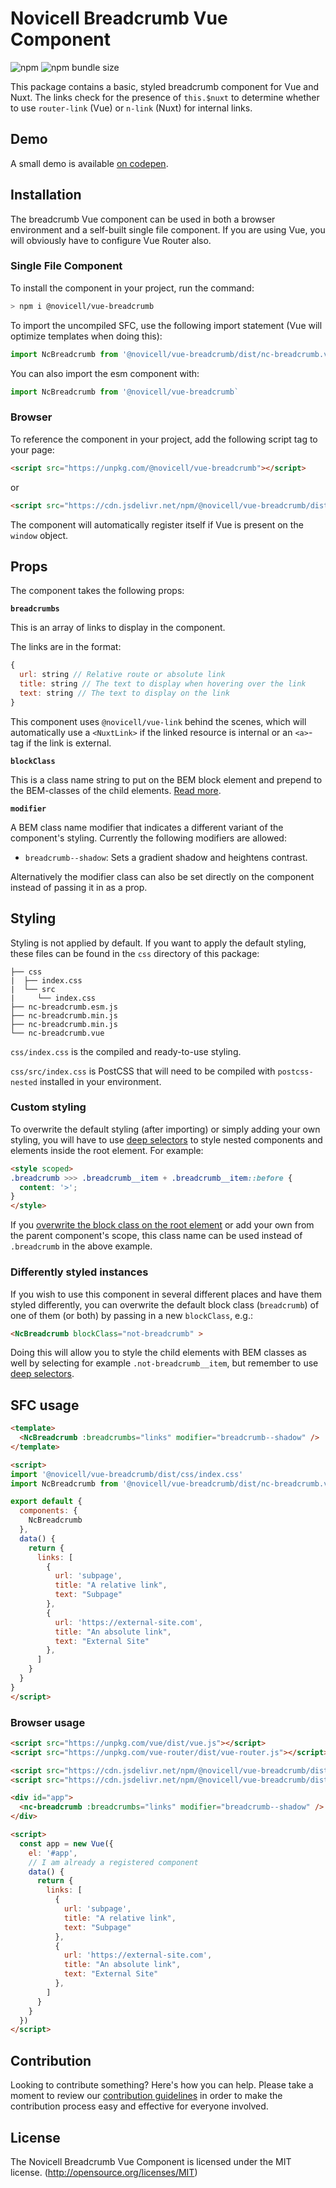 # Novicell Breadcrumb Vue Component

![npm](https://img.shields.io/npm/v/@novicell/vue-breadcrumb) ![npm bundle size](https://img.shields.io/bundlephobia/min/@novicell/vue-breadcrumb)

This package contains a basic, styled breadcrumb component for Vue and Nuxt. The links check for the presence of `this.$nuxt` to determine whether to use `router-link` (Vue) or `n-link` (Nuxt) for internal links.

## Demo
A small demo is available [on codepen](https://codepen.io/Novicell/pen/ExNPRoN "codepen.io").

## Installation
The breadcrumb Vue component can be used in both a browser environment and a self-built single file component. If you are using Vue, you will obviously have to configure Vue Router also.

### Single File Component
To install the component in your project, run the command:

```bash
> npm i @novicell/vue-breadcrumb
```

To import the uncompiled SFC, use the following import statement (Vue will optimize templates when doing this):
```js
import NcBreadcrumb from '@novicell/vue-breadcrumb/dist/nc-breadcrumb.vue`
```

You can also import the esm component with:
```js
import NcBreadcrumb from '@novicell/vue-breadcrumb`
```

### Browser
To reference the component in your project, add the following script tag to your page:
```html
<script src="https://unpkg.com/@novicell/vue-breadcrumb"></script>
```
or
```html
<script src="https://cdn.jsdelivr.net/npm/@novicell/vue-breadcrumb/dist/nc-breadcrumb.min.js"></script>
```

The component will automatically register itself if Vue is present on the `window` object.

## Props
The component takes the following props:

**`breadcrumbs`**

This is an array of links to display in the component.

The links are in the format:
```js
{
  url: string // Relative route or absolute link
  title: string // The text to display when hovering over the link
  text: string // The text to display on the link
}
```

This component uses `@novicell/vue-link` behind the scenes, which will automatically use a `<NuxtLink>` if the linked resource is internal or an `<a>`-tag if the link is external.

**`blockClass`**

This is a class name string to put on the BEM block element and prepend to the BEM-classes of the child elements. [Read more](#differently-styled-instances).

**`modifier`**

A BEM class name modifier that indicates a different variant of the component's styling.
Currently the following modifiers are allowed:
- `breadcrumb--shadow`: Sets a gradient shadow and heightens contrast.

Alternatively the modifier class can also be set directly on the component instead of passing it in as a prop.

## Styling
Styling is not applied by default. If you want to apply the default styling, these files can be found in the `css` directory of this package:
```
├── css
|  ├── index.css
|  └── src
|     └── index.css
├── nc-breadcrumb.esm.js
├── nc-breadcrumb.min.js
├── nc-breadcrumb.min.js
└── nc-breadcrumb.vue
```

`css/index.css` is the compiled and ready-to-use styling.

`css/src/index.css` is PostCSS that will need to be compiled with `postcss-nested` installed in your environment.

### Custom styling
To overwrite the default styling (after importing) or simply adding your own styling, you will have to use [deep selectors](https://vue-loader.vuejs.org/guide/scoped-css.html#deep-selectors "Vue docs") to style nested components and elements inside the root element. For example:

```html
<style scoped>
.breadcrumb >>> .breadcrumb__item + .breadcrumb__item::before {
  content: '>';
}
</style>
```

If you [overwrite the block class on the root element](#differently-styled-instances) or add your own from the parent component's scope, this class name can be used instead of `.breadcrumb` in the above example.

### Differently styled instances

If you wish to use this component in several different places and have them styled differently, you can overwrite the default block class (`breadcrumb`) of one of them (or both) by passing in a new `blockClass`, e.g.:

```html
<NcBreadcrumb blockClass="not-breadcrumb" >
```

Doing this will allow you to style the child elements with BEM classes as well by selecting for example `.not-breadcrumb__item`, but remember to use [deep selectors](#custom-styling).

## SFC usage
```html
<template>
  <NcBreadcrumb :breadcrumbs="links" modifier="breadcrumb--shadow" />
</template>

<script>
import '@novicell/vue-breadcrumb/dist/css/index.css'
import NcBreadcrumb from '@novicell/vue-breadcrumb/dist/nc-breadcrumb.vue'

export default {
  components: {
    NcBreadcrumb
  },
  data() {
    return {
      links: [
        {
          url: 'subpage',
          title: "A relative link",
          text: "Subpage"
        },
        {
          url: 'https://external-site.com',
          title: "An absolute link",
          text: "External Site"
        },
      ]
    }
  }
}
</script>
```
### Browser usage
```html
<script src="https://unpkg.com/vue/dist/vue.js"></script>
<script src="https://unpkg.com/vue-router/dist/vue-router.js"></script>

<script src="https://cdn.jsdelivr.net/npm/@novicell/vue-breadcrumb/dist/nc-breadcrumb.min.js"></script>
<script src="https://cdn.jsdelivr.net/npm/@novicell/vue-breadcrumb/dist/css/index.css"></script>

<div id="app">
  <nc-breadcrumb :breadcrumbs="links" modifier="breadcrumb--shadow" />
</div>

<script>
  const app = new Vue({
    el: '#app',
    // I am already a registered component
    data() {
      return {
        links: [
          {
            url: 'subpage',
            title: "A relative link",
            text: "Subpage"
          },
          {
            url: 'https://external-site.com',
            title: "An absolute link",
            text: "External Site"
          },
        ]
      }
    }
  })
</script>
```

## Contribution
Looking to contribute something? Here's how you can help. Please take a moment to review our [contribution guidelines](https://github.com/Novicell/novicell-frontend/wiki/Contribution-guidelines) in order to make the contribution process easy and effective for everyone involved.

## License
The Novicell Breadcrumb Vue Component is licensed under the MIT license. (http://opensource.org/licenses/MIT)
